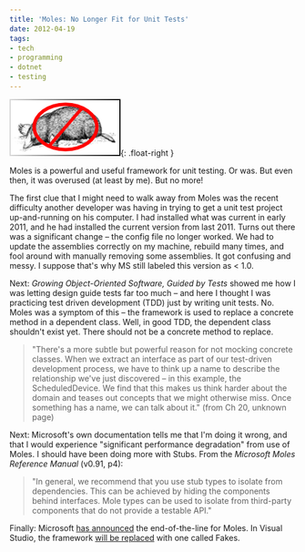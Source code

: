 ```yaml
---
title: 'Moles: No Longer Fit for Unit Tests'
date: 2012-04-19
tags:
- tech
- programming
- dotnet
- testing
---
```


![No moles](/images/noMoles.png){: .float-right }

Moles is a powerful and useful framework for unit testing. Or was. But even
then, it was overused (at least by me). But no more!

The first clue that I might need to walk away from Moles was the recent
difficulty another developer was having in trying to get a unit test project
up-and-running on his computer. I had installed what was current in early 2011,
and he had installed the current version from last 2011. Turns out there was a
significant change – the config file no longer worked. We had to update the
assemblies correctly on my machine, rebuild many times, and fool around with
manually removing some assemblies. It got confusing and messy. I suppose that's
why MS still labeled this version as < 1.0.

Next: _Growing Object-Oriented Software, Guided by Tests_ showed me how I was
letting design guide tests far too much – and here I thought I was practicing
test driven development (TDD) just by writing unit tests. No. Moles was a
symptom of this – the framework is used to replace a concrete method in a
dependent class. Well, in good TDD, the dependent class shouldn't exist yet.
There should not be a concrete method to replace.

> "There's a more subtle but powerful reason for not mocking concrete classes.
> When we extract an interface as part of our test-driven development process,
> we have to think up a name to describe the relationship we've just discovered
> &ndash; in this example, the ScheduledDevice. We find that this makes us think
> harder about the domain and teases out concepts that we might otherwise miss.
> Once something has a name, we can talk about it." (from Ch 20, unknown page)

Next: Microsoft's own documentation tells me that I'm doing it wrong, and that I
would experience "significant performance degradation" from use of Moles. I
should have been doing more with Stubs. From the _Microsoft Moles Reference
Manual_ (v0.91, p4):

> "In general, we recommend that you use stub types to isolate from
> dependencies. This can be achieved by hiding the components behind interfaces.
> Mole types can be used to isolate from third-party components that do not
> provide a testable API."

Finally: Microsoft [has
announced](https://www.microsoft.com/en-us/research/project/moles-isolation-framework-for-net/?from=http%3A%2F%2Fresearch.microsoft.com%2Fen-us%2Fprojects%2Fmoles%2F)
the end-of-the-line for Moles. In Visual Studio, the framework [will be
replaced](http://www.peterprovost.org/blog/2012/04/15/visual-studio-11-fakes-part-1/)
with one called Fakes.
